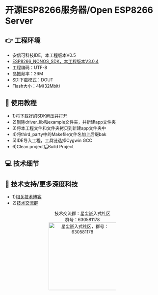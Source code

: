 # 开源ESP8266服务器/Open ESP8266 Server
## 👉 工程环境
- 安信可科技IDE，本工程版本V0.5
- [ESP8266_NONOS_SDK，本工程版本V3.0.4](https://github.com/espressif/esp8266_nonos_sdk)
- 工程编码：UTF-8
- 晶振频率：26M
- SDI下载模式：DOUT
- Flash大小：4M(32Mbit)
## 📖 使用教程
- 1)将下载好的SDK解压并打开
- 2)删除driver_lib和example文件夹，并新建app文件夹
- 3)将本工程文件和文件夹拷贝到新建app文件夹中
- 4)将third_party中的Makefile文件名加上后缀bak
- 5)IDE导入工程，工具链选择Cygwin GCC
- 6)Clean project后Build Project
## 💻 技术细节

## 🚀 技术支持/更多深度科技
- 1)[相关技术博客](http://blog.stardust.live)
- 2)[技术交流群](https://jq.qq.com/?_wv=1027&amp;k=yrXYcrfz)
<p align="center">
    <span>技术交流群：星尘嵌入式社区</span>
    <br/>
    <span>群号：630581178</span>
    <br/>
    <a href="https://jq.qq.com/?_wv=1027&amp;k=yrXYcrfz" target="_blank" title="星尘嵌入式社区，群号：630581178">
        <img alt="星尘嵌入式社区，群号：630581178" width="220" src="http://stardust.live/res/img/group_chat_630581178.jpg">
    </a>
</p>
